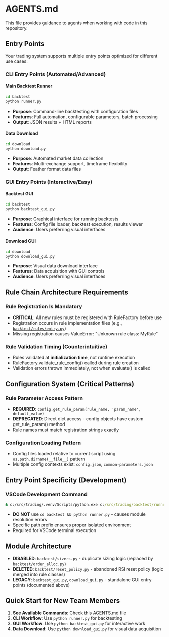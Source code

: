 # AGENTS.md

This file provides guidance to agents when working with code in this repository.

## Entry Points

Your trading system supports multiple entry points optimized for different use cases:

### CLI Entry Points (Automated/Advanced)

#### Main Backtest Runner
```cmd
cd backtest
python runner.py
```
- **Purpose**: Command-line backtesting with configuration files
- **Features**: Full automation, configurable parameters, batch processing
- **Output**: JSON results + HTML reports

#### Data Download
```cmd
cd download
python download.py
```
- **Purpose**: Automated market data collection
- **Features**: Multi-exchange support, timeframe flexibility
- **Output**: Feather format data files

### GUI Entry Points (Interactive/Easy)

#### Backtest GUI
```cmd
cd backtest
python backtest_gui.py
```
- **Purpose**: Graphical interface for running backtests
- **Features**: Config file loader, backtest execution, results viewer
- **Audience**: Users preferring visual interfaces

#### Download GUI
```cmd
cd download
python download_gui.py
```
- **Purpose**: Visual data download interface
- **Features**: Data acquisition with GUI controls
- **Audience**: Users preferring visual interfaces

## Rule Chain Architecture Requirements

### Rule Registration Is Mandatory
- **CRITICAL**: All new rules must be registered with RuleFactory before use
- Registration occurs in rule implementation files (e.g., [`backtest/rules/entry.py`](:188-193))
- Missing registration causes ValueError: "Unknown rule class: MyRule"

### Rule Validation Timing (Counterintuitive)
- Rules validated at **initialization time**, not runtime execution
- RuleFactory.validate_rule_config() called during rule creation
- Validation errors thrown immediately, not when evaluate() is called

## Configuration System (Critical Patterns)

### Rule Parameter Access Pattern
- **REQUIRED**: `config.get_rule_param(rule_name, 'param_name', default_value)`
- **DEPRECATED**: Direct dict access - config objects have custom get_rule_param() method
- Rule names must match registration strings exactly

### Configuration Loading Pattern
- Config files loaded relative to current script using `os.path.dirname(__file__)` pattern
- Multiple config contexts exist: `config.json`, `common-parameters.json`

## Entry Point Specificity (Development)

### VSCode Development Command
```cmd
& c:/src/trading/.venv/Scripts/python.exe c:/src/trading/backtest/runner.py
```
- **DO NOT** use `cd backtest && python runner.py` - causes module resolution errors
- Specific path prefix ensures proper isolated environment
- Required for VSCode terminal execution

## Module Architecture

- **DISABLED**: `backtest/sizers.py` - duplicate sizing logic (replaced by `backtest/order_alloc.py`)
- **DELETED**: `backtest/reset_policy.py` - abandoned RSI reset policy (logic merged into rule classes)
- **LEGACY**: `backtest_gui.py`, `download_gui.py` - standalone GUI entry points (documented above)

## Quick Start for New Team Members

1. **See Available Commands**: Check this AGENTS.md file
2. **CLI Workflow**: Use `python runner.py` for backtesting
3. **GUI Workflow**: Use `python backtest_gui.py` for interactive work
4. **Data Download**: Use `python download_gui.py` for visual data acquisition